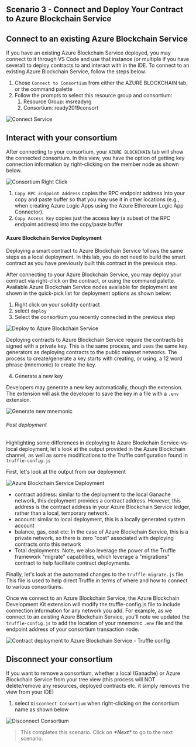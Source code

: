## **Scenario 3 - Connect and Deploy Your Contract to Azure Blockchain Service**

## Connect to an existing Azure Blockchain Service

If you have an existing Azure Blockchain Service deployed, you may connect to it through VS Code and use that instance (or multiple if you have several) to deploy contracts to and interact with in the IDE. To connect to an existing Azure Blockchain Service, follow the steps below. 

1. Chose `Connect to Consortium` from either the AZURE BLOCKCHAIN tab, or the command palette
2. Follow the prompts to select this resource group and consortium:
   1. Resource Group: msreadyrg
   2. Consortium: ready2019consort

![Connect Service](./imgs/connectService.gif)

## Interact with your consortium

After connecting to your consortium, your `AZURE BLOCKCHAIN` tab will show the connected consortium. In this view, you have the option of getting key connection information by right-clicking on the member node as shown below.

![Consortium Right Click](./imgs/consortiumRightClick.png)

1. `Copy RPC Endpoint Address` copies the RPC endpoint address into your copy and paste buffer so that you may use it in other locations (e.g., when creating Azure Logic Apps using the Azure Ethereum Logic App Connector). 
2. `Copy Access Key` copies just the access key (a subset of the RPC endpoint address) into the copy/paste buffer

#### Azure Blockchain Service Deployment

Deploying a smart contract to Azure Blockchain Service follows the same steps as a local deployment. In this lab, you do not need to build the smart contract as you have previously built this contract in the previous step. 

After connecting to your Azure Blockchain Service, you may deploy your contract via right-click on the contract, or using the command palette. Available Azure Blockchain Service nodes available for deployment are shown in the quick-pick list for deployment options as shown below:

1. Right click on your solidity contract
2. select `deploy`
3. Select the consortium you recently connected in the previous step

![Deploy to Azure Blockchain Service](./imgs/deployContractSelectContoso.png)

Deploying contracts to Azure Blockchain Service require the contracts be signed with a private key. This is the same process, and uses the same key generators as deploying contracts to the public mainnet networks. The process to create/generate a key starts with creating, or using, a 12 word phrase (mnemonic) to create the key. 

 4. Generate a new key

Developers may generate a new key automatically, though the extension. The extension will ask the developer to save the key in a file with a `.env` extension. 

![Generate new mnemonic](./imgs/addCreateMnemonic.png)

###### Post deployment

Highlighting some differences in deploying to Azure Blockchain Service-vs-local deployment, let's look at the output provided in the Azure Blockchain channel, as well as some modifications to the Truffle configuration found in `truffle-config.js`

First, let's look at the output from our deployment

![Azure Blockchain Service Deployment](./imgs/deployContractSelectContosoResult.png)

- contract address: similar to the deployment to the local Ganache network, this deployment provides a contract address. However, this address is the contract address in your Azure Blockchain Service ledger, rather than a local, temporary network.
- account: similar to local deployment, this is a locally generated system account 
- balance, gas, cost etc: In the case of Azure Blockchain Service, this is a private network, so there is zero "cost" associated with deploying contracts onto this network
- Total deployments: Note, we also leverage the power of the Truffle framework "migrate" capabilities, which leverage a "migrations" contract to help facilitate contract deployments. 

Finally, let's look at the automated changes to the `truffle-migrate.js` file. This file is used to help direct Truffle in terms of where and how to connect to various consortiums. 

Once we connect to an Azure Blockchain Service, the Azure Blockchain Development Kit extension will modify the truffle-config.js file to include connection information for any network you add. For example, as we connect to an existing Azure Blockchain Service, you'll note we updated the `truffle-config.js` to add the location of your mnemonic `.env` file and the endpoint address of your consortium transaction node. 

![Contract deployment to Azure Blockchain Service - Truffle config](./imgs/truffleConfigContoso.png)

## Disconnect your consortium

If you want to remove a consortium, whether a local (Ganache) or Azure Blockchain Service from your tree view (this process will NOT delete/remove any resources, deployed contracts etc. it simply removes the view from your IDE)

1.  select `Disconnect Consortium` when right-clicking on the consortium name as shown below

![Disconnect Consortium](./imgs/disconnectConsortium.png)

> This completes this scenario. Click on ***\*Next\**** to go to the next scenario.